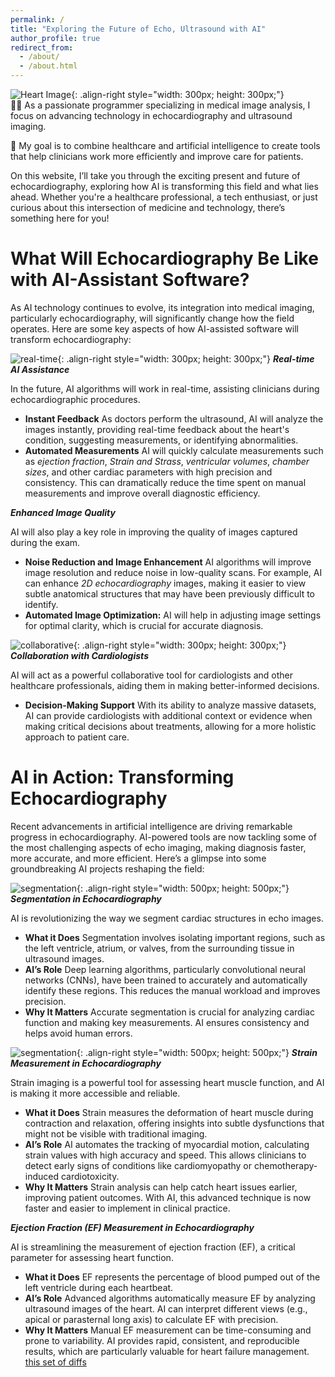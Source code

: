 ```yaml
---
permalink: /
title: "Exploring the Future of Echo, Ultrasound with AI"
author_profile: true
redirect_from: 
  - /about/
  - /about.html
---
```

![Heart Image](/images/mstile-144x144.png){: .align-right style="width: 300px; height: 300px;"}  
👨‍💻 As a passionate programmer specializing in medical image analysis, I focus on advancing technology in echocardiography and ultrasound imaging.

🎯 My goal is to combine healthcare and artificial intelligence to create tools that help clinicians work more efficiently and improve care for patients.

On this website, I’ll take you through the exciting present and future of echocardiography, exploring how AI is transforming this field and what lies ahead. Whether you're a healthcare professional, a tech enthusiast, or just curious about this intersection of medicine and technology, there’s something here for you!


What Will Echocardiography Be Like with AI-Assistant Software?
======
As AI technology continues to evolve, its integration into medical imaging, particularly echocardiography, will significantly change how the field operates. Here are some key aspects of how AI-assisted software will transform echocardiography:

![real-time](/images/mstile-150x150.png){: .align-right style="width: 300px; height: 300px;"}
***Real-time AI Assistance***

In the future, AI algorithms will work in real-time, assisting clinicians during echocardiographic procedures.
*  **Instant Feedback** As doctors perform the ultrasound, AI will analyze the images instantly, providing real-time feedback about the heart's condition, suggesting measurements, or identifying abnormalities.
*  **Automated Measurements** AI will quickly calculate measurements such as *ejection fraction*, *Strain and Strass*, *ventricular volumes*, *chamber sizes*, and other cardiac parameters with high precision     and consistency. This can dramatically reduce the time spent on manual measurements and improve overall diagnostic efficiency.


***Enhanced Image Quality***

AI will also play a key role in improving the quality of images captured during the exam.
*  **Noise Reduction and Image Enhancement** AI algorithms will improve image resolution and reduce noise in low-quality scans. For example, AI can enhance *2D echocardiography* images, making it easier to       view subtle anatomical structures that may have been previously difficult to identify.
*  **Automated Image Optimization:** AI will help in adjusting image settings for optimal clarity, which is crucial for accurate diagnosis.

![collaborative](/images/mstile-310x150.png){: .align-right style="width: 300px; height: 300px;"}
***Collaboration with Cardiologists***

AI will act as a powerful collaborative tool for cardiologists and other healthcare professionals, aiding them in making better-informed decisions.
*  **Decision-Making Support** With its ability to analyze massive datasets, AI can provide cardiologists with additional context or evidence when making critical decisions about treatments, allowing for a       more holistic approach to patient care.



AI in Action: Transforming Echocardiography
======
Recent advancements in artificial intelligence are driving remarkable progress in echocardiography. AI-powered tools are now tackling some of the most challenging aspects of echo imaging, making diagnosis faster, more accurate, and more efficient. Here’s a glimpse into some groundbreaking AI projects reshaping the field:

![segmentation](/images/mstile-310x310.png){: .align-right style="width: 500px; height: 500px;"}
***Segmentation in Echocardiography***

AI is revolutionizing the way we segment cardiac structures in echo images.
*  **What it Does** Segmentation involves isolating important regions, such as the left ventricle, atrium, or valves, from the surrounding tissue in ultrasound images.
*  **AI’s Role** Deep learning algorithms, particularly convolutional neural networks (CNNs), have been trained to accurately and automatically identify these regions. This reduces the       manual workload                    and improves precision.
*  **Why It Matters** Accurate segmentation is crucial for analyzing cardiac function and making key measurements. AI ensures consistency and helps avoid human errors.

![segmentation](/images/mstile-70x70.png){: .align-right style="width: 500px; height: 500px;"}
***Strain Measurement in Echocardiography***

Strain imaging is a powerful tool for assessing heart muscle function, and AI is making it more accessible and reliable.
*  **What it Does** Strain measures the deformation of heart muscle during contraction and relaxation, offering insights into subtle dysfunctions that might not be visible with traditional imaging.
*  **AI’s Role**  AI automates the tracking of myocardial motion, calculating strain values with high accuracy and speed. This allows clinicians to detect early signs of conditions like cardiomyopathy or                        chemotherapy-induced cardiotoxicity.
*  **Why It Matters** Strain analysis can help catch heart issues earlier, improving patient outcomes. With AI, this advanced technique is now faster and easier to implement in clinical practice.


***Ejection Fraction (EF) Measurement in Echocardiography***

AI is streamlining the measurement of ejection fraction (EF), a critical parameter for assessing heart function.
*  **What it Does** EF represents the percentage of blood pumped out of the left ventricle during each heartbeat.
*  **AI’s Role**  Advanced algorithms automatically measure EF by analyzing ultrasound images of the heart. AI can interpret different views (e.g., apical or parasternal long axis) to calculate EF with                          precision.
*  **Why It Matters** Manual EF measurement can be time-consuming and prone to variability. AI provides rapid, consistent, and reproducible results, which are particularly valuable for heart failure                                 management.
[this set of diffs](http://archive.is/3TPas)


